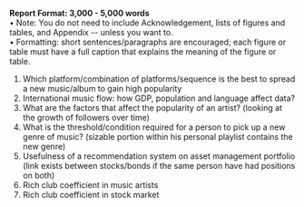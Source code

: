 **Report Format: 3,000 - 5,000 words**<br/>
•	Note:  You do not need to include Acknowledgement, lists of figures and tables, and Appendix -- unless you want to.<br/>
•	Formatting: short sentences/paragraphs are encouraged; each figure or table must have a full caption that explains the meaning of the figure or table.

1.	Which platform/combination of platforms/sequence is the best to spread a new music/album to gain high popularity
2.	International music flow: how GDP, population and language affect data?
3.	What are the factors that affect the popularity of an artist? (looking at the growth of followers over time)
4.	What is the threshold/condition required for a person to pick up a new genre of music? (sizable portion within his personal playlist contains the new genre)
5.	Usefulness of a recommendation system on asset management portfolio (link exists between stocks/bonds if the same person have had positions on both)
6.	Rich club coefficient in music artists
7.	Rich club coefficient in stock market

